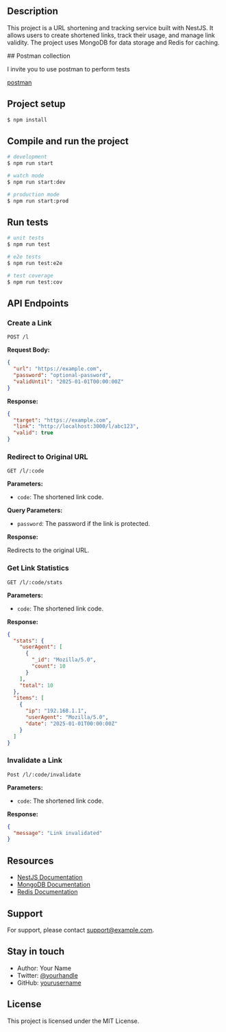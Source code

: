## Description

This project is a URL shortening and tracking service built with NestJS. It allows users to create shortened links, track their usage, and manage link validity. The project uses MongoDB for data storage and Redis for caching.

## Postman collection

I invite you to use postman to perform tests

[postman](https://github.com/rhonalchirinos/link-tracker/blob/main/link_tracker.postman_collection.json)

## Project setup

```bash
$ npm install
```

## Compile and run the project

```bash
# development
$ npm run start

# watch mode
$ npm run start:dev

# production mode
$ npm run start:prod
```

## Run tests

```bash
# unit tests
$ npm run test

# e2e tests
$ npm run test:e2e

# test coverage
$ npm run test:cov
```

## API Endpoints

### Create a Link

```http
POST /l
```

**Request Body:**

```json
{
  "url": "https://example.com",
  "password": "optional-password",
  "validUntil": "2025-01-01T00:00:00Z"
}
```

**Response:**

```json
{
  "target": "https://example.com",
  "link": "http://localhost:3000/l/abc123",
  "valid": true
}
```

### Redirect to Original URL

```http
GET /l/:code
```

**Parameters:**

- `code`: The shortened link code.

**Query Parameters:**

- `password`: The password if the link is protected.

**Response:**

Redirects to the original URL.

### Get Link Statistics

```http
GET /l/:code/stats
```

**Parameters:**

- `code`: The shortened link code.

**Response:**

```json
{
  "stats": {
    "userAgent": [
      {
        "_id": "Mozilla/5.0",
        "count": 10
      }
    ],
    "total": 10
  },
  "items": [
    {
      "ip": "192.168.1.1",
      "userAgent": "Mozilla/5.0",
      "date": "2025-01-01T00:00:00Z"
    }
  ]
}
```

### Invalidate a Link

```http
Post /l/:code/invalidate
```

**Parameters:**

- `code`: The shortened link code.

**Response:**

```json
{
  "message": "Link invalidated"
}
```

## Resources

- [NestJS Documentation](https://docs.nestjs.com/)
- [MongoDB Documentation](https://docs.mongodb.com/)
- [Redis Documentation](https://redis.io/documentation)

## Support

For support, please contact [support@example.com](mailto:support@example.com).

## Stay in touch

- Author: Your Name
- Twitter: [@yourhandle](https://twitter.com/yourhandle)
- GitHub: [yourusername](https://github.com/yourusername)

## License

This project is licensed under the MIT License.
